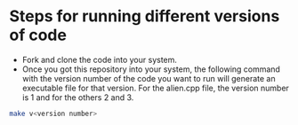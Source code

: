 # Steps for running different versions of code

* Fork and clone the code into your system.
* Once you got this repository into your system, the following command with the version number of the code you want to run will generate an executable file for that version. For the alien.cpp file, the version number is 1 and for the others 2 and 3.

```bash
make v<version number>
```